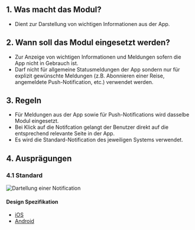 ## 1. Was macht das Modul?
*   Dient zur Darstellung von wichtigen Informationen aus der App.

## 2. Wann soll das Modul eingesetzt werden?
*   Zur Anzeige von wichtigen Informationen und Meldungen sofern die App nicht in Gebrauch ist.
*   Darf nicht für allgemeine Statusmeldungen der App sondern nur für explizit gewünschte Meldungen (z.B. Abonnieren einer Reise, angemeldete Push-Notification, etc.) verwendet werden.

## 3. Regeln
*   Für Meldungen aus der App sowie für Push-Notifications wird dasselbe Modul eingesetzt.
*   Bei Klick auf die Notifcation gelangt der Benutzer direkt auf die entsprechend relevante Seite in der App.
*   Es wird die Standard-Notification des jeweiligen Systems verwendet.

## 4. Ausprägungen
### 4.1 Standard
![Dartellung einer Notification](https://raw.githubusercontent.com/sbb-design-systems/design-system-mobile-documentation/master/documentation/modules/notification/images/MM04.png 'class: image')

#### Design Spezifikation
*   [iOS](https://sbb.invisionapp.com/d/main#/console/14051805/322943546/inspect)
*   [Android](https://sbb.invisionapp.com/d/main#/console/14051805/322943547/inspect)